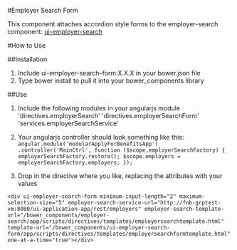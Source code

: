 #Employer Search Form

This component attaches accordion style forms to the employer-search component: [ui-employer-search](https://github.com/deanpeterson/ui-employer-search)

#How to Use

##Installation

1. Include ui-employer-search-form:X.X.X in your bower.json file
2. Type bower install to pull it into your bower_components library

##Use

1. Include the following modules in your angularjs module 
   'directives.employerSearch'
   'directives.employerSearchForm'
   'services.employerSearchService'

2. Your angularjs controller should look something like this:
   `angular.module('modularApplyForBenefitsApp')
   .controller('MainCtrl', function ($scope,employerSearchFactory) {
           employerSearchFactory.restore();
           $scope.employers = employerSearchFactory.employers;
     });`
     
3. Drop in the directive where you like, replacing the attributes with your values

`<div ui-employer-search-form minimum-input-length="2" maximum-selection-size="5" employer-search-service-url="http://fnb-grptest-vm:8080/ui-application-app/rest/employers" employer-search-template-url="/bower_components/employer-search/app/scripts/directives/templates/employersearchtemplate.html" template-url="/bower_components/ui-employer-search-form/app/scripts/directives/templates/employersearchformtemplate.html" one-at-a-time="true"></div>`
